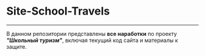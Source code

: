 # Site-School-Travels
---
В данном репозитории представлены **все наработки** по проекту ***"Школьный туризм"***, включая текущий код сайта и материалы к защите.
